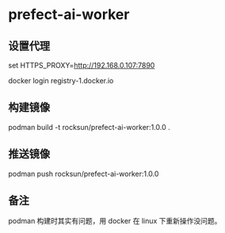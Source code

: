 # prefect-ai-worker


## 设置代理

set HTTPS_PROXY=http://192.168.0.107:7890

docker login registry-1.docker.io

## 构建镜像

podman build -t rocksun/prefect-ai-worker:1.0.0 .

## 推送镜像

podman push rocksun/prefect-ai-worker:1.0.0  

## 备注

podman 构建时其实有问题，用 docker 在 linux 下重新操作没问题。